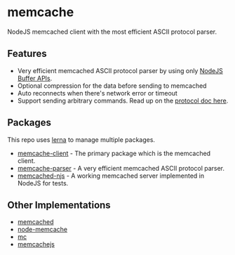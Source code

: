# memcache

NodeJS memcached client with the most efficient ASCII protocol parser.

## Features

-   Very efficient memcached ASCII protocol parser by using only [NodeJS Buffer APIs](https://nodejs.org/api/buffer.html).
-   Optional compression for the data before sending to memcached
-   Auto reconnects when there's network error or timeout
-   Support sending arbitrary commands.  Read up on the [protocol doc here](https://github.com/memcached/memcached/blob/master/doc/protocol.txt).

## Packages

This repo uses [lerna](https://lernajs.io/) to manage multiple packages.

-   [memcache-client](packages/memcache-client) - The primary package which is the memcached client.
-   [memcache-parser](packages/memcache-parser) - A very efficient memcached ASCII protocol parser.
-   [memcached-njs](packages/memcached-njs) - A working memcached server implemented in NodeJS for tests.

## Other Implementations

-   [memcached](https://github.com/3rd-Eden/memcached)
-   [node-memcache](https://github.com/elbart/node-memcache)
-   [mc](http://overclocked.com/mc/)
-   [memcachejs](https://github.com/jketterl/memcachejs)
